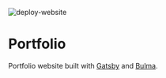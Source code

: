 ![deploy-website](https://github.com/fweinaug/portfolio/workflows/deploy-website/badge.svg)

# Portfolio

Portfolio website built with [Gatsby](https://www.gatsbyjs.org/) and [Bulma](https://bulma.io/).
